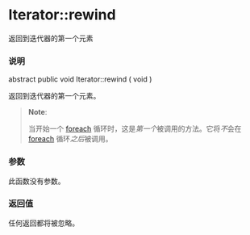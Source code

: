 Iterator::rewind
================

返回到迭代器的第一个元素

### 说明

<span class="modifier">abstract</span> <span
class="modifier">public</span> <span class="type">void</span> <span
class="methodname">Iterator::rewind</span> ( <span
class="methodparam">void</span> )

返回到迭代器的第一个元素。

> **Note**:
>
> 当开始一个
> <a href="/control-structures/foreach.html" class="link">foreach</a>
> 循环时，这是*第一个*被调用的方法。它将*不*会在
> <a href="/control-structures/foreach.html" class="link">foreach</a>
> 循环*之后*被调用。

### 参数

此函数没有参数。

### 返回值

任何返回都将被忽略。
